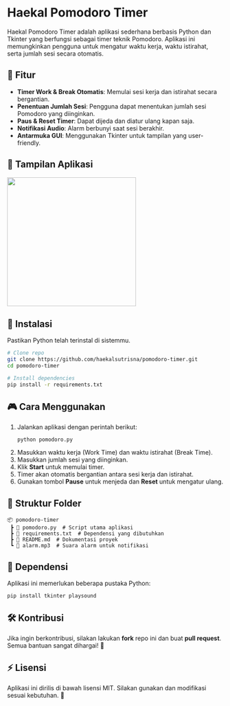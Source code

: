 # Haekal Pomodoro Timer

Haekal Pomodoro Timer adalah aplikasi sederhana berbasis Python dan Tkinter yang berfungsi sebagai timer teknik Pomodoro. Aplikasi ini memungkinkan pengguna untuk mengatur waktu kerja, waktu istirahat, serta jumlah sesi secara otomatis.

## 🚀 Fitur
- **Timer Work & Break Otomatis**: Memulai sesi kerja dan istirahat secara bergantian.
- **Penentuan Jumlah Sesi**: Pengguna dapat menentukan jumlah sesi Pomodoro yang diinginkan.
- **Paus & Reset Timer**: Dapat dijeda dan diatur ulang kapan saja.
- **Notifikasi Audio**: Alarm berbunyi saat sesi berakhir.
- **Antarmuka GUI**: Menggunakan Tkinter untuk tampilan yang user-friendly.

## 📸 Tampilan Aplikasi
<img src="https://github.com/user-attachments/assets/1b7de015-cb77-4a5f-b139-799b230a2810" width="300">

## 🔧 Instalasi
Pastikan Python telah terinstal di sistemmu.

```bash
# Clone repo
git clone https://github.com/haekalsutrisna/pomodoro-timer.git
cd pomodoro-timer

# Install dependencies
pip install -r requirements.txt
```

## 🎮 Cara Menggunakan
1. Jalankan aplikasi dengan perintah berikut:
    ```bash
    python pomodoro.py
    ```
2. Masukkan waktu kerja (Work Time) dan waktu istirahat (Break Time).
3. Masukkan jumlah sesi yang diinginkan.
4. Klik **Start** untuk memulai timer.
5. Timer akan otomatis bergantian antara sesi kerja dan istirahat.
6. Gunakan tombol **Pause** untuk menjeda dan **Reset** untuk mengatur ulang.

## 📂 Struktur Folder
```
📦 pomodoro-timer
 ┣ 📜 pomodoro.py  # Script utama aplikasi
 ┣ 📜 requirements.txt  # Dependensi yang dibutuhkan
 ┣ 📜 README.md  # Dokumentasi proyek
 ┗ 📜 alarm.mp3  # Suara alarm untuk notifikasi
```

## 📌 Dependensi
Aplikasi ini memerlukan beberapa pustaka Python:
```bash
pip install tkinter playsound
```

## 🛠 Kontribusi
Jika ingin berkontribusi, silakan lakukan **fork** repo ini dan buat **pull request**. Semua bantuan sangat dihargai! 🎉

## ⚡ Lisensi
Aplikasi ini dirilis di bawah lisensi MIT. Silakan gunakan dan modifikasi sesuai kebutuhan. 🚀
